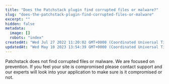 ```yaml
---
title: "Does the Patchstack plugin find corrupted files or malware?"
slug: "does-the-patchstack-plugin-find-corrupted-files-or-malware"
excerpt: ""
hidden: false
metadata: 
  image: []
  robots: "index"
createdAt: "Wed Jul 27 2022 11:20:02 GMT+0000 (Coordinated Universal Time)"
updatedAt: "Wed May 10 2023 13:54:39 GMT+0000 (Coordinated Universal Time)"
---
```

Patchstack does not find corrupted files or malware. We are focused on prevention. If you feel your site is compromised please contact support and our experts will look into your application to make sure is it compromised or not.
